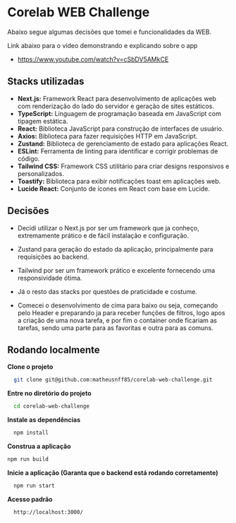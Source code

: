 # Corelab WEB Challenge

Abaixo segue algumas decisões que tomei e funcionalidades da WEB.

Link abaixo para o vídeo demonstrando e explicando sobre o app

- https://www.youtube.com/watch?v=cSbDV5AMkCE

## Stacks utilizadas

- **Next.js:** Framework React para desenvolvimento de aplicações web com renderização do lado do servidor e geração de sites estáticos.
- **TypeScript:** Linguagem de programação baseada em JavaScript com tipagem estática.
- **React:** Biblioteca JavaScript para construção de interfaces de usuário.
- **Axios:** Biblioteca para fazer requisições HTTP em JavaScript.
- **Zustand:** Biblioteca de gerenciamento de estado para aplicações React.
- **ESLint:** Ferramenta de linting para identificar e corrigir problemas de código.
- **Tailwind CSS:** Framework CSS utilitário para criar designs responsivos e personalizados.
- **Toastify:** Biblioteca para exibir notificações toast em aplicações web.
- **Lucide React:** Conjunto de ícones em React com base em Lucide.

## Decisões

- Decidi utilizar o Next.js por ser um framework que ja conheço, extremamente prático e de fácil instalação e configuração.

- Zustand para geração do estado da aplicação, principalmente para requisições ao backend.

- Tailwind por ser um framework prático e excelente fornecendo uma responsividade ótima.

- Já o resto das stacks por questões de praticidade e costume.

- Comecei o desenvolvimento de cima para baixo ou seja, começando pelo Header e preparando ja para receber funções de filtros, logo apos a criação de uma nova tarefa, e por fim o container onde ficariam as tarefas, sendo uma parte para as favoritas e outra para as comuns.

## Rodando localmente

**Clone o projeto**

```bash
  git clone git@github.com:matheusnff85/corelab-web-challenge.git
```

**Entre no diretório do projeto**

```bash
  cd corelab-web-challenge
```

**Instale as dependências**

```bash
  npm install
```

**Construa a aplicação**

```bash
npm run build
```

**Inicie a aplicação (Garanta que o backend está rodando corretamente)**

```bash
  npm run start
```

**Acesso padrão**

```bash
  http://localhost:3000/
```
